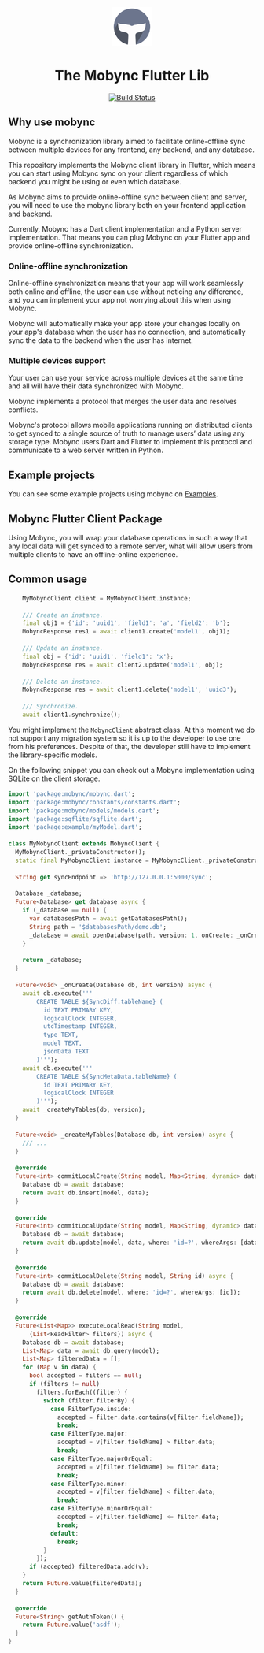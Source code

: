 <div align="center">
<p>
    <img width="80" src="https://raw.githubusercontent.com/mobync/python-server/master/examples/in_memory_server_example/example_data/images/logo-round.png">
</p>
<h1>The Mobync Flutter Lib</h1>
</div>

<div align="center">

[![Build Status](https://travis-ci.com/mobync/flutter-client.svg?token=zEuAJYpGFRGA9Uoccaqu&branch=master)](https://travis-ci.com/mobync/flutter-client)

</div>

## Why use mobync

Mobync is a synchronization library aimed to facilitate online-offline sync between multiple devices for any frontend, any backend, and any database.

This repository implements the Mobync client library in Flutter, which means you can start using Mobync sync on your client regardless of which backend you might be using or even which database.

As Mobync aims to provide online-offline sync between client and server, you will need to use the mobync library both on your frontend application and backend.

Currently, Mobync has a Dart client implementation and a Python server implementation. That means you can plug Mobync on your Flutter app and provide online-offline synchronization.

### Online-offline synchronization

Online-offline synchronization means that your app will work seamlessly both online and offline, the user can use without noticing any difference, and you can implement your app not worrying about this when using Mobync.

Mobync will automatically make your app store your changes locally on your app's database when the user has no connection, and automatically sync the data to the backend when the user has internet.

### Multiple devices support

Your user can use your service across multiple devices at the same time and all will have their data synchronized with Mobync.

Mobync implements a protocol that merges the user data and resolves conflicts. 

Mobync's protocol allows mobile applications running on distributed clients to get synced to a single source of truth to manage users’ data using any storage type. Mobync users Dart and Flutter to implement this protocol and communicate to a web server written in Python.

## Example projects

You can see some example projects using mobync on [Examples](https://github.com/mobync/flutter-client/blob/master/example).


## Mobync Flutter Client Package

Using Mobync, you will wrap your database operations in such a way that any local data will get synced to a remote server, what will allow users from multiple clients to have an offline-online experience.

## Common usage
```dart
    MyMobyncClient client = MyMobyncClient.instance;
    
    /// Create an instance.
    final obj1 = {'id': 'uuid1', 'field1': 'a', 'field2': 'b'};
    MobyncResponse res1 = await client1.create('model1', obj1);
    
    /// Update an instance.
    final obj = {'id': 'uuid1', 'field1': 'x'};
    MobyncResponse res = await client2.update('model1', obj);

    /// Delete an instance.
    MobyncResponse res = await client1.delete('model1', 'uuid3');

    /// Synchronize.
    await client1.synchronize();
```

You might implement the ```MobyncClient``` abstract class. At this moment we do not support any migration system so it is up to the developer to use one from his preferences. Despite of that, the developer still have to implement the library-specific models. 

On the following snippet you can check out a Mobync implementation using SQLite on the client storage.

```dart
import 'package:mobync/mobync.dart';
import 'package:mobync/constants/constants.dart';
import 'package:mobync/models/models.dart';
import 'package:sqflite/sqflite.dart';
import 'package:example/myModel.dart';

class MyMobyncClient extends MobyncClient {
  MyMobyncClient._privateConstructor();
  static final MyMobyncClient instance = MyMobyncClient._privateConstructor();

  String get syncEndpoint => 'http://127.0.0.1:5000/sync';

  Database _database;
  Future<Database> get database async {
    if (_database == null) {
      var databasesPath = await getDatabasesPath();
      String path = '$databasesPath/demo.db';
      _database = await openDatabase(path, version: 1, onCreate: _onCreate);
    }

    return _database;
  }

  Future<void> _onCreate(Database db, int version) async {
    await db.execute('''
        CREATE TABLE ${SyncDiff.tableName} (
          id TEXT PRIMARY KEY,
          logicalClock INTEGER,
          utcTimestamp INTEGER,
          type TEXT,
          model TEXT,
          jsonData TEXT
        )''');
    await db.execute('''
        CREATE TABLE ${SyncMetaData.tableName} (
          id TEXT PRIMARY KEY,
          logicalClock INTEGER
        )''');
    await _createMyTables(db, version);
  }
  
  Future<void> _createMyTables(Database db, int version) async {
    /// ...
  }

  @override
  Future<int> commitLocalCreate(String model, Map<String, dynamic> data) async {
    Database db = await database;
    return await db.insert(model, data);
  }

  @override
  Future<int> commitLocalUpdate(String model, Map<String, dynamic> data) async {
    Database db = await database;
    return await db.update(model, data, where: 'id=?', whereArgs: [data['id']]);
  }

  @override
  Future<int> commitLocalDelete(String model, String id) async {
    Database db = await database;
    return await db.delete(model, where: 'id=?', whereArgs: [id]);
  }

  @override
  Future<List<Map>> executeLocalRead(String model,
      {List<ReadFilter> filters}) async {
    Database db = await database;
    List<Map> data = await db.query(model);
    List<Map> filteredData = [];
    for (Map v in data) {
      bool accepted = filters == null;
      if (filters != null)
        filters.forEach((filter) {
          switch (filter.filterBy) {
            case FilterType.inside:
              accepted = filter.data.contains(v[filter.fieldName]);
              break;
            case FilterType.major:
              accepted = v[filter.fieldName] > filter.data;
              break;
            case FilterType.majorOrEqual:
              accepted = v[filter.fieldName] >= filter.data;
              break;
            case FilterType.minor:
              accepted = v[filter.fieldName] < filter.data;
              break;
            case FilterType.minorOrEqual:
              accepted = v[filter.fieldName] <= filter.data;
              break;
            default:
              break;
          }
        });
      if (accepted) filteredData.add(v);
    }
    return Future.value(filteredData);
  }

  @override
  Future<String> getAuthToken() {
    return Future.value('asdf');
  }
}

```